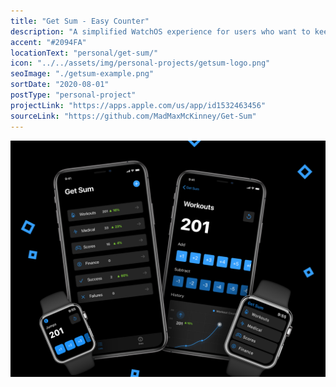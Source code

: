 ```yaml
---
title: "Get Sum - Easy Counter"
description: "A simplified WatchOS experience for users who want to keep track of a variety of categorized values with a simple counter."
accent: "#2094FA"
locationText: "personal/get-sum/"
icon: "../../assets/img/personal-projects/getsum-logo.png"
seoImage: "./getsum-example.png"
sortDate: "2020-08-01"
postType: "personal-project"
projectLink: "https://apps.apple.com/us/app/id1532463456"
sourceLink: "https://github.com/MadMaxMcKinney/Get-Sum"
---
```


![Get Sum Image](getsum-example.png)